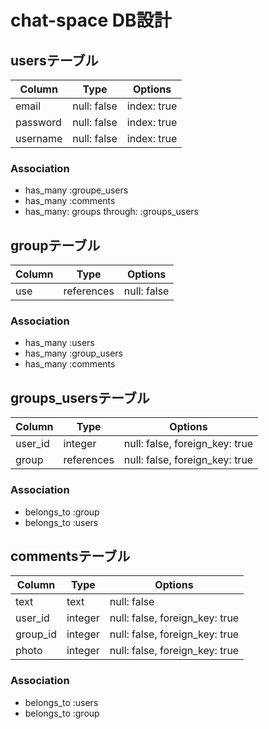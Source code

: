 # chat-space DB設計
## usersテーブル
|Column|Type|Options|
|------|----|-------|
|email|null: false|index: true|
|password|null: false|index: true|
|username|null: false|index: true|
### Association
- has_many :groupe_users
- has_many :comments
- has_many: groups through: :groups_users

## groupテーブル
|Column|Type|Options|
|------|----|-------|
|use|references|null: false
### Association
- has_many :users
- has_many :group_users
- has_many :comments

## groups_usersテーブル
|Column|Type|Options|
|------|----|-------|
|user_id|integer|null: false, foreign_key: true|
|group|references|null: false, foreign_key: true|
### Association
- belongs_to :group
- belongs_to :users

## commentsテーブル
|Column|Type|Options|
|------|----|-------|
|text|text|null: false|
|user_id|integer|null: false, foreign_key: true|
|group_id|integer|null: false, foreign_key: true|
|photo|integer|null: false, foreign_key: true|
### Association
- belongs_to :users
- belongs_to :group


